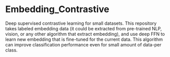 # Embedding_Contrastive
Deep supervised contrastive learning for small datasets.
This repository takes labeled embedding data (it could be extracted from pre-trained NLP, vision, or any other algorithm that extract embedding),
and use deep FFN to learn new embedding that is fine-tuned for the current data. 
This algorithm can improve classification performance even for small amount of data-per class.
